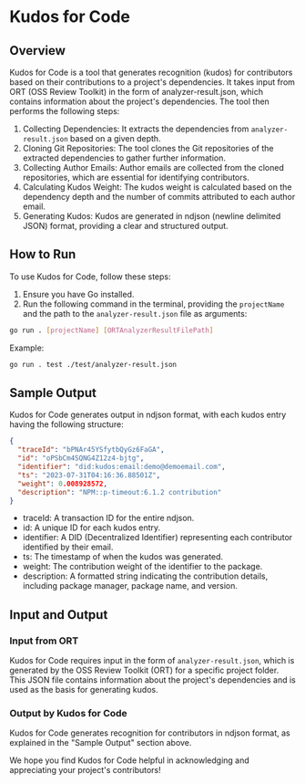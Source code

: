 # Kudos for Code

## Overview

Kudos for Code is a tool that generates recognition (kudos) for contributors based on their contributions to a project's dependencies. It takes input from ORT (OSS Review Toolkit) in the form of analyzer-result.json, which contains information about the project's dependencies. The tool then performs the following steps:

1. Collecting Dependencies: It extracts the dependencies from `analyzer-result.json` based on a given depth.
2. Cloning Git Repositories: The tool clones the Git repositories of the extracted dependencies to gather further information.
3. Collecting Author Emails: Author emails are collected from the cloned repositories, which are essential for identifying contributors.
4. Calculating Kudos Weight: The kudos weight is calculated based on the dependency depth and the number of commits attributed to each author email.
5. Generating Kudos: Kudos are generated in ndjson (newline delimited JSON) format, providing a clear and structured output.

## How to Run

To use Kudos for Code, follow these steps:

1. Ensure you have Go installed.
2. Run the following command in the terminal, providing the `projectName` and the path to the `analyzer-result.json` file as arguments:

```sh
go run . [projectName] [ORTAnalyzerResultFilePath]
```

Example:

```sh
go run . test ./test/analyzer-result.json
```

## Sample Output

Kudos for Code generates output in ndjson format, with each kudos entry having the following structure:

```json
{
  "traceId": "bPNAr45YSfytbQyGz6FaGA",
  "id": "oPSbCm4SQNG4Z12z4-bjtg",
  "identifier": "did:kudos:email:demo@demoemail.com",
  "ts": "2023-07-31T04:16:36.88501Z",
  "weight": 0.008928572,
  "description": "NPM::p-timeout:6.1.2 contribution"
}
```

- traceId: A transaction ID for the entire ndjson.
- id: A unique ID for each kudos entry.
- identifier: A DID (Decentralized Identifier) representing each contributor identified by their email.
- ts: The timestamp of when the kudos was generated.
- weight: The contribution weight of the identifier to the package.
- description: A formatted string indicating the contribution details, including package manager, package name, and version.

## Input and Output

### Input from ORT

Kudos for Code requires input in the form of `analyzer-result.json`, which is generated by the OSS Review Toolkit (ORT) for a specific project folder. This JSON file contains information about the project's dependencies and is used as the basis for generating kudos.

### Output by Kudos for Code

Kudos for Code generates recognition for contributors in ndjson format, as explained in the "Sample Output" section above.

We hope you find Kudos for Code helpful in acknowledging and appreciating your project's contributors!
